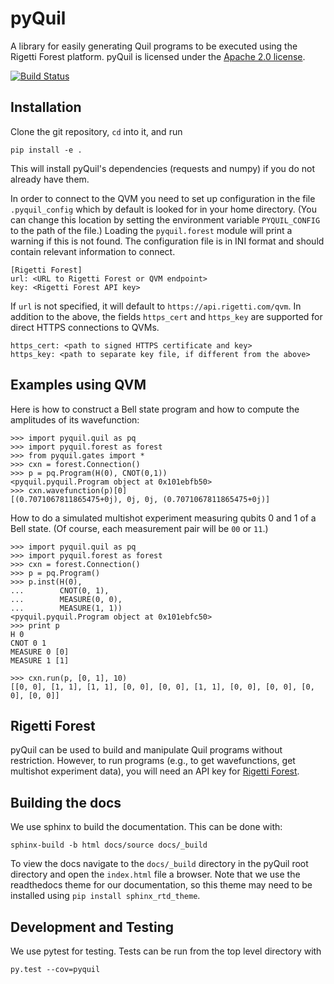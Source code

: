 # pyQuil

A library for easily generating Quil programs to be executed using the Rigetti Forest platform.
pyQuil is licensed under the [Apache 2.0 license](https://github.com/rigetticomputing/pyQuil/blob/master/LICENSE).

[![Build Status](https://semaphoreci.com/api/v1/projects/044fb8f4-1f90-4e28-8459-95289d682b70/1124972/badge.svg)](https://semaphoreci.com/rigetti/pyquil)


## Installation

Clone the git repository, `cd` into it, and run

```
pip install -e .
```
This will install pyQuil's dependencies (requests and numpy) if you do not already have them.

In order to connect to the QVM you need to set up configuration in the file `.pyquil_config` which
by default is looked for in your home directory. (You can change this location by setting the
environment variable `PYQUIL_CONFIG` to the path of the file.) Loading the `pyquil.forest` module
will print a warning if this is not found. The configuration file is in INI format and should
contain relevant information to connect.

```
[Rigetti Forest]
url: <URL to Rigetti Forest or QVM endpoint>
key: <Rigetti Forest API key>
```

If `url` is not specified, it will default to `https://api.rigetti.com/qvm`. In addition to the
above, the fields `https_cert` and `https_key` are supported for direct HTTPS connections to QVMs.

```
https_cert: <path to signed HTTPS certificate and key>
https_key: <path to separate key file, if different from the above>
```

## Examples using QVM

Here is how to construct a Bell state program and how to compute the amplitudes of its wavefunction:

```
>>> import pyquil.quil as pq
>>> import pyquil.forest as forest
>>> from pyquil.gates import *
>>> cxn = forest.Connection()
>>> p = pq.Program(H(0), CNOT(0,1))
<pyquil.pyquil.Program object at 0x101ebfb50>
>>> cxn.wavefunction(p)[0]
[(0.7071067811865475+0j), 0j, 0j, (0.7071067811865475+0j)]
```

How to do a simulated multishot experiment measuring qubits 0 and 1 of a Bell state. (Of course,
each measurement pair will be `00` or `11`.)

```
>>> import pyquil.quil as pq
>>> import pyquil.forest as forest
>>> cxn = forest.Connection()
>>> p = pq.Program()
>>> p.inst(H(0),
...        CNOT(0, 1),
...        MEASURE(0, 0),
...        MEASURE(1, 1))
<pyquil.pyquil.Program object at 0x101ebfc50>
>>> print p
H 0
CNOT 0 1
MEASURE 0 [0]
MEASURE 1 [1]

>>> cxn.run(p, [0, 1], 10)
[[0, 0], [1, 1], [1, 1], [0, 0], [0, 0], [1, 1], [0, 0], [0, 0], [0, 0], [0, 0]]
```

## Rigetti Forest

pyQuil can be used to build and manipulate Quil programs without restriction. However, to run
programs (e.g., to get wavefunctions, get multishot experiment data), you will need an API key
for [Rigetti Forest](https://forest.rigetti.com).

## Building the docs

We use sphinx to build the documentation. This can be done with:

```
sphinx-build -b html docs/source docs/_build
```
To view the docs navigate to the `docs/_build` directory in the pyQuil root directory and open the `index.html` file a browser. Note that we use the readthedocs theme for our documentation, so this theme may need to be installed using `pip install sphinx_rtd_theme`.

## Development and Testing

We use pytest for testing. Tests can be run from the top level directory with

```
py.test --cov=pyquil
```
